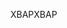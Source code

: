 <span data-ttu-id="56063-101">XBAP</span><span class="sxs-lookup"><span data-stu-id="56063-101">XBAP</span></span>